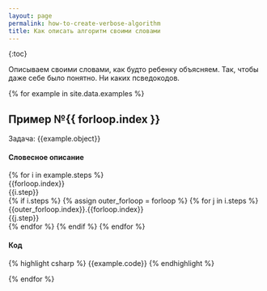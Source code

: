 ```yaml
---
layout: page
permalink: how-to-create-verbose-algorithm
title: Как описать алгоритм своими словами
---
```


{:toc}

Описываем своими словами, как будто ребенку объясняем.  Так, чтобы даже себе было понятно. Ни каких псведокодов.

{% for example in site.data.examples %}

<h2> Пример №{{ forloop.index }} </h2>

Задача: <span markdown="1">{{example.object}}</span>

<h4>Словесное описание</h4>

<div class="algorithm-steps" markdown="0">
{% for i in example.steps %}
    <div class="algorithm-step">
        <div class="algorithm-step-index">
            <div class="inner">{{forloop.index}}</div>
        </div>
        <span class="algorithm-step-description" markdown="1">{{i.step}}</span>
    </div>
     {% if i.steps %}
        {% assign outer_forloop = forloop %}
        {% for j in i.steps %}
        <div class="algorithm-step algorithm-step-level2">
            <div class="algorithm-step-index">
                <div class="inner">{{outer_forloop.index}}.{{forloop.index}}</div>
            </div>
            <span markdown="1" class="algorithm-step-description">{{j.step}}</span>
        </div>
        {% endfor %}
    {% endif %}
{% endfor %}
</div>

<h4> Код </h4>

{% highlight csharp %}
{{example.code}}
{% endhighlight %}

{% endfor %}


